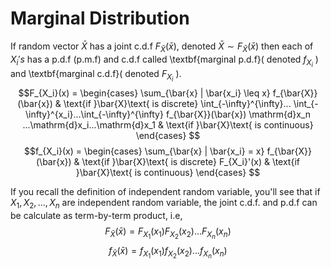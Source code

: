 # Marginal Distribution
If random vector $\bar{X}$ has a joint c.d.f $F_{\bar{X}}(\bar{x})$, denoted $\bar{X} \sim F_{\bar{X}}(\bar{x})$ then each of $X_i's$ has a p.d.f (p.m.f) and c.d.f called \textbf{marginal p.d.f}( denoted $f_{X_i}$ ) and \textbf{marginal c.d.f}( denoted $F_{X_i}$ ).
$$F_{X_i}(x) = 
  \begin{cases}
   \sum_{\bar{x} | \bar{x_i} \leq x} f_{\bar{X}}(\bar{x})  & \text{if }\bar{X}\text{ is discrete}  
   \int_{-\infty}^{\infty}... \int_{-\infty}^{x_i}...\int_{-\infty}^{\infty} f_{\bar{X}}(\bar{x}) \mathrm{d}x_n ...\mathrm{d}x_i...\mathrm{d}x_1 & \text{if }\bar{X}\text{ is continuous}
  \end{cases}
$$
$$f_{X_i}(x) = 
  \begin{cases}
   \sum_{\bar{x} | \bar{x_i} = x} f_{\bar{X}}(\bar{x})  & \text{if }\bar{X}\text{ is discrete}  
   F_{X_i}'(x) & \text{if }\bar{X}\text{ is continuous}
  \end{cases}
$$ 

If you recall the definition of independent random variable, you'll see that if $X_1, X_2, ..., X_n$ are independent random variable, the joint c.d.f. and p.d.f can be calculate as term-by-term product, i.e, 
$$F_{\bar{X}}( \bar{x} ) = F_{X_1}(x_1)F_{X_2}(x_2)...F_{X_n}(x_n)$$
$$f_{\bar{X}}( \bar{x} ) = f_{X_1}(x_1)f_{X_2}(x_2)...f_{X_n}(x_n)$$


